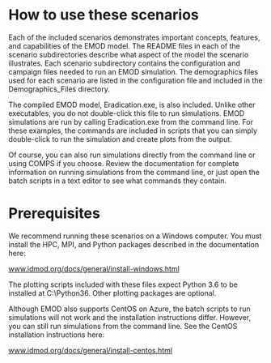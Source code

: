 # How to use these scenarios

Each of the included scenarios demonstrates important concepts, features, and capabilities of the
EMOD model. The README files in each of the scenario subdirectories describe what aspect of the
model the scenario illustrates. Each scenario subdirectory contains the configuration and campaign
files needed to run an EMOD simulation. The demographics files used for each scenario are listed in
the configuration file and included in the Demographics_Files directory.

The compiled EMOD model, Eradication.exe, is also included. Unlike other executables, you do not
double-click this file to run simulations. EMOD simulations are run by calling Eradication.exe from
the command line. For these examples, the commands are included in scripts that you can simply
double-click to run the simulation and create plots from the output.

Of course, you can also run simulations directly from the command line or using COMPS if you choose.
Review the documentation for complete information on running simulations from the command line, or
just open the batch scripts in a text editor to see what commands they contain.

# Prerequisites

We recommend running these scenarios on a Windows computer. You must install the HPC, MPI, and
Python packages described in the documentation here:

www.idmod.org/docs/general/install-windows.html

The plotting scripts included with these files expect Python 3.6 to be installed at C:\Python36.
Other plotting packages are optional.

Although EMOD also supports CentOS on Azure, the batch scripts to run simulations will not work and
the installation instructions differ. However, you can still run simulations from the command line.
See the CentOS installation instructions here:

www.idmod.org/docs/general/install-centos.html